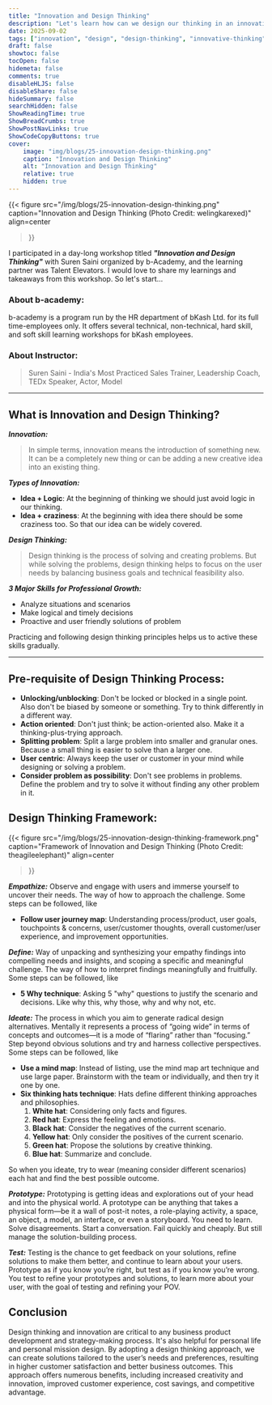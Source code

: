 ```yaml
---
title: "Innovation and Design Thinking"
description: "Let's learn how can we design our thinking in an innovative way"
date: 2025-09-02
tags: ["innovation", "design", "design-thinking", "innovative-thinking"]
draft: false
showtoc: false
tocOpen: false
hidemeta: false
comments: true
disableHLJS: false
disableShare: false
hideSummary: false
searchHidden: false
ShowReadingTime: true
ShowBreadCrumbs: true
ShowPostNavLinks: true
ShowCodeCopyButtons: true
cover:
    image: "img/blogs/25-innovation-design-thinking.png"
    caption: "Innovation and Design Thinking"
    alt: "Innovation and Design Thinking"
    relative: true
    hidden: true
---
```


{{< figure
    src="/img/blogs/25-innovation-design-thinking.png"
    caption="Innovation and Design Thinking (Photo Credit: welingkarexed)"
    align=center
>}}

I participated in a day-long workshop titled ***"Innovation and Design Thinking"*** with Suren Saini organized by b-Academy, and the learning partner was Talent Elevators. I would love to share my learnings and takeaways from this workshop. So let's start...

### About b-academy:
b-academy is a program run by the HR department of bKash Ltd. for its full time-employees only. It offers several technical, non-technical, hard skill, and soft skill learning workshops for bKash employees.

### About Instructor:
> Suren Saini - India's Most Practiced Sales Trainer, Leadership Coach, TEDx Speaker, Actor, Model

---

## What is Innovation and Design Thinking?
***Innovation:***

> In simple terms, innovation means the introduction of something new. It can be a completely new thing or can be adding a new creative idea into an existing thing.

***Types of Innovation:***
- **Idea + Logic**: At the beginning of thinking we should just avoid logic in our thinking.
- **Idea + craziness**: At the beginning with idea there should be some craziness too. So that our idea can be widely covered.

***Design Thinking:***
> Design thinking is the process of solving and creating problems. But while solving the problems, design thinking helps to focus on the user needs by balancing business goals and technical feasibility also.

***3 Major Skills for Professional Growth:***
- Analyze situations and scenarios
- Make logical and timely decisions
- Proactive and user friendly solutions of problem

Practicing and following design thinking principles helps us to active these skills gradually.

---

## Pre-requisite of Design Thinking Process:
- **Unlocking/unblocking**: Don't be locked or blocked in a single point. Also don't be biased by someone or something. Try to think differently in a different way.
- **Action oriented**: Don't just think; be action-oriented also. Make it a thinking-plus-trying approach.
- **Splitting problem**: Split a large problem into smaller and granular ones. Because a small thing is easier to solve than a larger one.
- **User centric**: Always keep the user or customer in your mind while designing or solving a problem.
- **Consider problem as possibility**: Don't see problems in problems. Define the problem and try to solve it without finding any other problem in it.

## Design Thinking Framework:
{{< figure
    src="/img/blogs/25-innovation-design-thinking-framework.png"
    caption="Framework of Innovation and Design Thinking (Photo Credit: theagileelephant)"
    align=center
>}}

***Empathize:***
Observe and engage with users and immerse yourself to uncover their needs. The way of how to approach the challenge. Some steps can be followed, like
- **Follow user journey map**: Understanding process/product, user goals, touchpoints & concerns, user/customer thoughts, overall customer/user experience, and improvement opportunities.

***Define:***
Way of unpacking and synthesizing your empathy findings into compelling needs and insights, and scoping a specific and meaningful challenge. The way of how to interpret findings meaningfully and fruitfully. Some steps can be followed, like
- **5 Why technique**: Asking 5 "why" questions to justify the scenario and decisions. Like why this, why those, why and why not, etc.

***Ideate:***
The process in which you aim to generate radical design alternatives. Mentally it represents a process of “going wide” in terms of concepts and outcomes—it is a mode of “flaring” rather than “focusing.” Step beyond obvious solutions and try and harness collective perspectives. Some steps can be followed, like
- **Use a mind map**: Instead of listing, use the mind map art technique and use large paper. Brainstorm with the team or individually, and then try it one by one.
- **Six thinking hats technique**: Hats define different thinking approaches and philosophies.
    1. **White hat**: Considering only facts and figures.
    2. **Red hat**: Express the feeling and emotions.
    3. **Black hat**: Consider the negatives of the current scenario.
    4. **Yellow hat**: Only consider the positives of the current scenario.
    5. **Green hat**: Propose the solutions by creative thinking.
    6. **Blue hat**: Summarize and conclude.

So when you ideate, try to wear (meaning consider different scenarios) each hat and find the best possible outcome.

***Prototype:***
Prototyping is getting ideas and explorations out of your head and into the physical world. A prototype can be anything that takes a physical form—be it a wall of post-it notes, a role-playing activity, a space, an object, a model, an interface, or even a storyboard. You need to learn. Solve disagreements. Start a conversation. Fail quickly and cheaply. But still manage the solution-building process.

***Test:***
Testing is the chance to get feedback on your solutions, refine solutions to make them better, and continue to learn about your users. Prototype as if you know you’re right, but test as if you know you’re wrong. You test to refine your prototypes and solutions, to learn more about your user, with the goal of testing and refining your POV.

## Conclusion
Design thinking and innovation are critical to any business product development and strategy-making process. It's also helpful for personal life and personal mission design. By adopting a design thinking approach, we can create solutions tailored to the user’s needs and preferences, resulting in higher customer satisfaction and better business outcomes. This approach offers numerous benefits, including increased creativity and innovation, improved customer experience, cost savings, and competitive advantage.